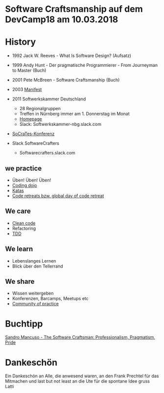 Software Craftsmanship auf dem DevCamp18 am 10.03.2018
======================================================

# History

* 1992 Jack W. Reeves - What Is Software Design?  (Aufsatz)
* 1999 Andy Hunt - Der pragmatische Programmierer - From Journeyman to Master (Buch)
* 2001 Pete McBreen - Software Craftsmanship (Buch)
* 2003 [Manifest](http://manifesto.softwarecraftsmanship.org)
* 2011 Softwerkskammer Deutschland 
  * 28 Regionalgruppen
  * Treffen in Nürnberg immer am 1. Donnerstag im Monat
   * [Homepage](https://www.softwerkskammer.org/groups/)
   * Slack: Softwerkskammer-nbg.slack.com


* [SoCraTes-Konferenz](https://www.socrates-conference.de)

* Slack SoftwareCrafters
  * Softwarecrafters.slack.com


## we practice
* Üben! Üben! Üben!
* [Coding dojo](https://www.it-agile.de/wissen/agiles-engineering/code-katas-und-coding-dojos/)
 * [Katas](http://ccd-school.de/coding-dojo/)
* [Code retreats bzw. global day of code retreat](http://coderetreat.org)

## We care
* [Clean code](http://clean-code-developer.de)
* Refactoring
* [TDD](https://de.m.wikipedia.org/wiki/Testgetriebene_Entwicklung)

## We learn
* Lebenslanges Lernen
* Blick über den Tellerrand 

## We share 
* Wissen weitergeben
* Konferenzen, Barcamps, Meetups etc
* [Community of practice](https://de.m.wikipedia.org/wiki/Community_of_Practice)

# Buchtipp

[Sandro Mancuso - The Software Craftsman: Professionalism, Pragmatism, Pride](https://www.amazon.de/Software-Craftsman-Professionalism-Pragmatism-Robert/dp/0134052501/ref=sr_1_1?s=books-intl-de&ie=UTF8&qid=1520830463&sr=1-1)

# Dankeschön

Ein Dankeschön an Alle, die anwesend waren, an den Frank Prechtel für das Mitmachen und last but not least an die Ute für die spontane Idee
gruss Latti

